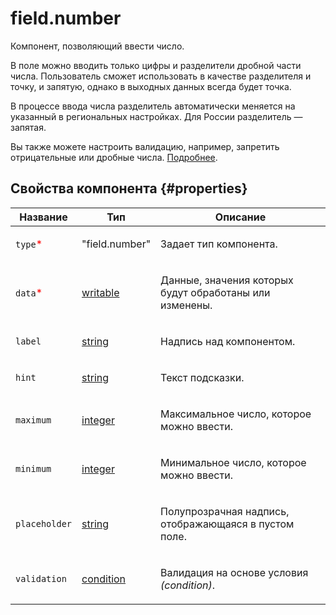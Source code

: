 # field.number

Компонент, позволяющий ввести число.

В поле можно вводить только цифры и разделители дробной части числа. Пользователь сможет использовать в качестве разделителя и точку, и запятую, однако в выходных данных всегда будет точка.

В процессе ввода числа разделитель автоматически меняется на указанный в региональных настройках. Для России разделитель — запятая.

Вы также можете настроить валидацию, например, запретить отрицательные или дробные числа. [Подробнее](../operations/components-for-numbers.dita).

## Свойства компонента {#properties}

| Название                                 | Тип                                                                                    | Описание                                                       |
| ---------------------------------------- | -------------------------------------------------------------------------------------- | -------------------------------------------------------------- |
| `type`<span style="color: red">\*</span> | "field.number"                                                                         | <p>Задает тип компонента.</p>                                  |
| `data`<span style="color: red">\*</span> | <a class="xref popup-link" href="../concepts/types.dita#types/writable">writable</a>   | <p>Данные, значения которых будут обработаны или изменены.</p> |
| `label`                                  | <a class="xref popup-link" href="../concepts/types.dita#types/string">string</a>       | <p>Надпись над компонентом.</p>                                |
| `hint`                                   | <a class="xref popup-link" href="../concepts/types.dita#types/string">string</a>       | <p>Текст подсказки.</p>                                        |
| `maximum`                                | <a class="xref popup-link" href="../concepts/types.dita#types/integer">integer</a>     | <p>Максимальное число, которое можно ввести.</p>               |
| `minimum`                                | <a class="xref popup-link" href="../concepts/types.dita#types/integer">integer</a>     | <p>Минимальное число, которое можно ввести.</p>                |
| `placeholder`                            | <a class="xref popup-link" href="../concepts/types.dita#types/string">string</a>       | <p>Полупрозрачная надпись, отображающаяся в пустом поле.</p>   |
| `validation`                             | <a class="xref popup-link" href="../concepts/types.dita#types/condition">condition</a> | <p>Валидация на основе условия <em>(condition)</em>.</p>       |
